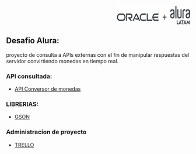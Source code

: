<div align="end" >
  <img src="logo-alura-black.png" alt="logo-alura" width="200" height="50" />
</div>

## Desafio Alura:
proyecto  de consulta a APIs externas con el fin de manipular respuestas del servidor convirtiendo monedas en tiempo real.

### API consultada:
  - [API Conversor de monedas](https://www.exchangerate-api.com/)

### LIBRERIAS:
  - [GSON](https://mvnrepository.com/artifact/com.google.code.gson/gson)

### Administracion de proyecto
  - [TRELLO](https://trello.com/b/ikVZJ1cF)

